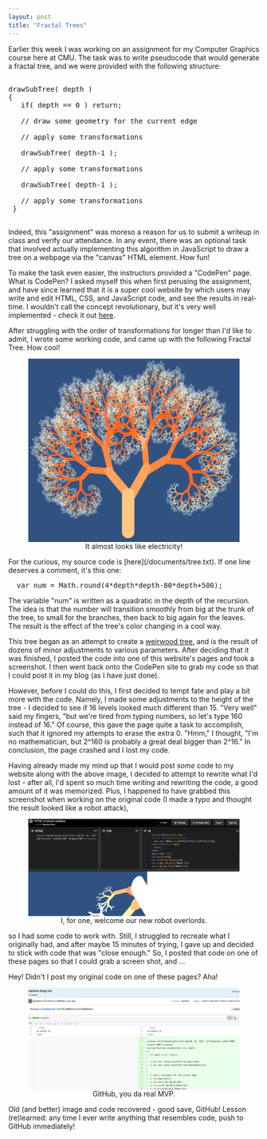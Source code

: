 ```yaml
---
layout: post
title: "Fractal Trees"
---
```


Earlier this week I was working on an assignment for my Computer Graphics course here at CMU. The task was to write pseudocode that would generate a fractal tree, and we were provided with the following structure:

<pre> 
drawSubTree( depth )
{
   if( depth == 0 ) return;
   
   // draw some geometry for the current edge
   
   // apply some transformations

   drawSubTree( depth-1 );

   // apply some transformations

   drawSubTree( depth-1 );

   // apply some transformations
 }
 </pre>
Indeed, this "assignment" was moreso a reason for us to submit a writeup in class and verify our attendance. In any event, there was an optional task that involved actually implementing this algorithm in JavaScript to draw a tree on a webpage via the "canvas" HTML element. How fun!

To make the task even easier, the instructors provided a "CodePen" page. What is CodePen? I asked myself this when first perusing the assignment, and have since learned that it is a super cool website by which users may write and edit HTML, CSS, and JavaScript code, and see the results in real-time. I wouldn't call the concept revolutionary, but it's very well implemented - check it out [here](https://codepen.io).

After struggling with the order of transformations for longer than I'd like to admit, I wrote some working code, and came up with the following Fractal Tree. How cool!
<figure>
<img style="margin:0px auto;display:block;width:600px;" src="/images/tree.png" />
<figcaption style="text-align:center" >It almost looks like electricity!</figcaption></figure>
For the curious, my source code is [here](/documents/tree.txt). If one line deserves a comment, it's this one:
<pre>  var num = Math.round(4*depth*depth-80*depth+500);</pre>
The variable "num" is written as a quadratic in the depth of the recursion. The idea is that the number will transition smoothly from big at the trunk of the tree, to small for the branches, then back to big again for the leaves. The result is the effect of the tree's color changing in a cool way.

This tree began as an attempt to create a [weirwood tree](/images/weirwood.jpg), and is the result of dozens of minor adjustments to various parameters. After deciding that it was finished, I posted the code into one of this website's pages and took a screenshot. I then went back onto the CodePen site to grab my code so that I could post it in my blog (as I have just done). 

However, before I could do this, I first decided to tempt fate and play a bit more with the code. Namely, I made some adjustments to the height of the tree - I decided to see if 16 levels looked much different than 15. "Very well" said my fingers, "but we're tired from typing numbers, so let's type 160 instead of 16." Of course, this gave the page quite a task to accomplish, such that it ignored my attempts to erase the extra 0. "Hmm," I thought, "I'm no mathematician, but 2^160 is probably a great deal bigger than 2^16." In conclusion, the page crashed and I lost my code. 

Having already made my mind up that I would post <em>some</em> code to my website along with the above image, I decided to attempt to rewrite what I'd lost - after all, I'd spent so much time writing and rewriting the code, a good amount of it was memorized. Plus, I happened to have grabbed this screenshot when working on the original code (I made a typo and thought the result looked like a robot attack), 
<figure>
<img style="margin:0px auto;display:block;width:600px;" src="/images/attack.png" /><figcaption style="text-align:center" > I, for one, welcome our new robot overlords.</figcaption></figure>
so I had some code to work with. Still, I struggled to recreate what I originally had, and after maybe 15 minutes of trying, I gave up and decided to stick with code that was "close enough." So, I posted that code on one of these pages so that I could grab a screen shot, and ... 

Hey! Didn't I post my original code on one of these pages? Aha!
<figure>
<img style="margin:0px auto;display:block;width:600px;" src="/images/githist.png" /><figcaption style="text-align:center" >GitHub, you da real MVP.</figcaption></figure>
Old (and better) image and code recovered - good save, GitHub! Lesson (re)learned: any time I ever write anything that resembles code, push to GitHub immediately!
